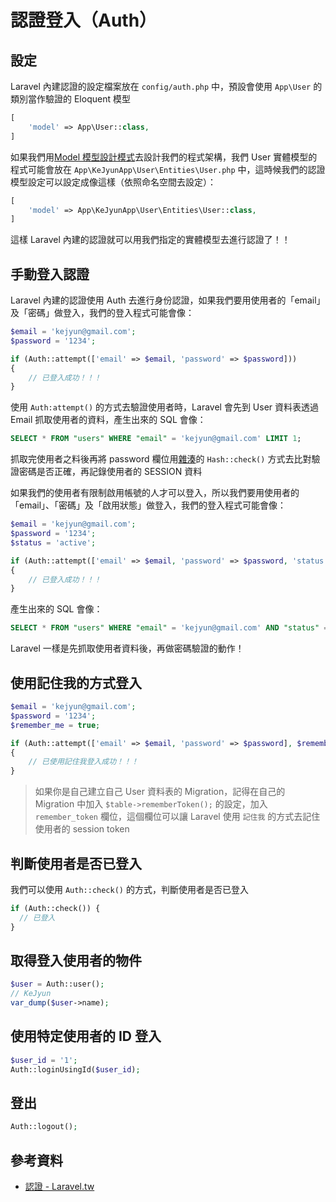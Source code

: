 # 認證登入（Auth）

## 設定

Laravel 內建認證的設定檔案放在 `config/auth.php` 中，預設會使用 `App\User` 的類別當作驗證的 Eloquent 模型

```php
[
    'model' => App\User::class,
]
```

如果我們用[Model 模型設計模式](../../design-pattern/design-pattern-model.md)去設計我們的程式架構，我們 User 實體模型的程式可能會放在 `App\KeJyunApp\User\Entities\User.php` 中，這時候我們的認證模型設定可以設定成像這樣（依照命名空間去設定）：

```php
[
    'model' => App\KeJyunApp\User\Entities\User::class,
]
```

這樣 Laravel 內建的認證就可以用我們指定的實體模型去進行認證了！！

## 手動登入認證

Laravel 內建的認證使用 Auth 去進行身份認證，如果我們要用使用者的「email」及「密碼」做登入，我們的登入程式可能會像：

```php
$email = 'kejyun@gmail.com';
$password = '1234';

if (Auth::attempt(['email' => $email, 'password' => $password]))
{
    // 已登入成功！！！
}
```

使用 `Auth:attempt()` 的方式去驗證使用者時，Laravel 會先到 User 資料表透過 Email 抓取使用者的資料，產生出來的 SQL 會像：

```sql
SELECT * FROM "users" WHERE "email" = 'kejyun@gmail.com' LIMIT 1;
```

抓取完使用者之料後再將 password 欄位用[雜湊](../hashing/services-hashing-README.md)的 `Hash::check()` 方式去比對驗證密碼是否正確，再記錄使用者的 SESSION 資料

如果我們的使用者有限制啟用帳號的人才可以登入，所以我們要用使用者的「email」、「密碼」及「啟用狀態」做登入，我們的登入程式可能會像：

```php
$email = 'kejyun@gmail.com';
$password = '1234';
$status = 'active';

if (Auth::attempt(['email' => $email, 'password' => $password, 'status' => $status]))
{
    // 已登入成功！！！
}
```

產生出來的 SQL 會像：

```sql
SELECT * FROM "users" WHERE "email" = 'kejyun@gmail.com' AND "status" = 'active' LIMIT 1;
```

Laravel 一樣是先抓取使用者資料後，再做密碼驗證的動作！

## 使用記住我的方式登入

```php
$email = 'kejyun@gmail.com';
$password = '1234';
$remember_me = true;

if (Auth::attempt(['email' => $email, 'password' => $password], $remember_me))
{
    // 已使用記住我登入成功！！！
}
```

> 如果你是自己建立自己 User 資料表的 Migration，記得在自己的 Migration 中加入 `$table->rememberToken();` 的設定，加入 `remember_token` 欄位，這個欄位可以讓 Laravel 使用 `記住我` 的方式去記住使用者的 session token

## 判斷使用者是否已登入

我們可以使用 `Auth::check()` 的方式，判斷使用者是否已登入

```php
if (Auth::check()) {
  // 已登入
}
```

## 取得登入使用者的物件

```php
$user = Auth::user();
// KeJyun
var_dump($user->name);
```

## 使用特定使用者的 ID 登入

```php
$user_id = '1';
Auth::loginUsingId($user_id);
```


## 登出

```php
Auth::logout();
```


## 參考資料
* [認證 - Laravel.tw](http://laravel.tw/docs/5.0/authentication)
